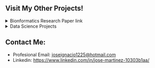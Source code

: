 
## Visit My Other Projects!
<details><summary>Bionformatics Research Paper link</summary>
  
  - https://github.com/marjose2/Martinez_Porfolio/tree/main/Research%20Project
 
</details>
  
<details><summary>Data Science Projects </summary>
  
  - [See All Data Science Projetcs]() 
  - [Project 1]()
  - [Project 2]()
  - [Project 3]()
  - [Project 4]()

</details>
</details>


## Contact Me:

+ Profesional Email: joseignacio1225@hotmail.com
+ Linkedin: https://www.linkedin.com/in/jose-martinez-10303b1aa/
